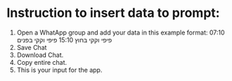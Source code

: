# Instruction to insert data to prompt:
1. Open a WhatApp group and add your data in this example format: 
07:10 פיפי וקקי בחוץ
15:10 פיפי וקקי בפנים
2. Save Chat
3. Download Chat. 
4. Copy entire chat. 
5. This is your input for the app.

